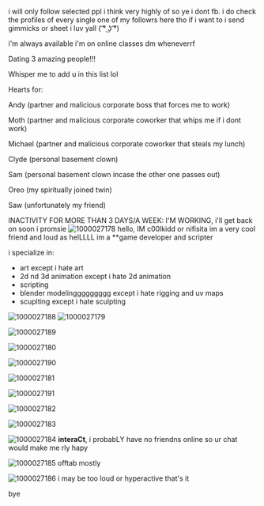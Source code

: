 i will only follow selected ppl i think very highly of so ye i dont fb. i do check the profiles of every single one of my followrs here tho if i want to i send gimmicks or sheet i luv yall (⁠ ͡⁠°⁠ ͜⁠ʖ⁠ ͡⁠°⁠)

i'm always available i'm on online classes dm wheneverrf

Dating 3 amazing people!!!

Whisper me to add u in this list lol

Hearts for:

Andy (partner and malicious corporate boss that forces me to work)

Moth (partner and malicious corporate coworker that whips me if i dont work)

Michael (partner and malicious corporate coworker that steals my lunch)

Clyde (personal basement clown)

Sam (personal basement clown incase the other one passes out)

Oreo (my spiritually joined twin)

Saw (unfortunately my friend)


INACTIVITY FOR MORE THAN 3 DAYS/A WEEK: I'M WORKING, i'll get back on soon i promsie
![1000027178](https://github.com/user-attachments/assets/6cb9e4c3-aa51-4754-a720-8a58294d1b6e)
hello, IM c00lkidd or nifisita im a very cool friend and loud as helLLLL
im a **game developer and scripter

i specialize in:
* art except i hate art
* 2d nd 3d animation except i hate 2d animation
* scripting
* blender modelinggggggggg except i hate rigging and uv maps
* scuplting except i hate sculpting

![1000027188](https://github.com/user-attachments/assets/777943bc-9113-44cb-a800-ad965079d4b2)
![1000027179](https://github.com/user-attachments/assets/6bbbccb0-dda6-4ef8-aaf1-25fb6cee44f1)


![1000027189](https://github.com/user-attachments/assets/89b8f0f7-6e07-413d-8317-9f933d9a95ce)

![1000027180](https://github.com/user-attachments/assets/0fd3f7a2-b86e-4012-b9ea-4eb9650261d7)


![1000027190](https://github.com/user-attachments/assets/5e1931b5-f60a-486e-ba56-822abdb47838)

![1000027181](https://github.com/user-attachments/assets/760546e7-1528-49be-a8bc-cee97d215c14)


![1000027191](https://github.com/user-attachments/assets/33b3581f-26b0-4434-88c3-6d669589ce11)

![1000027182](https://github.com/user-attachments/assets/d5f5cf2d-5006-4e32-91d2-ce738acbf174)


![1000027183](https://github.com/user-attachments/assets/dc972f48-4437-4b73-a652-959e95d5a0be)

![1000027184](https://github.com/user-attachments/assets/95a601db-f488-4fc9-aa3f-82fdc5bcbd3f)
**interaCt**, i probabLY have no friendns online so ur chat would make me rly hapy

![1000027185](https://github.com/user-attachments/assets/9380d99d-d94c-4c36-9e16-1f6050853b79)
offtab mostly

![1000027186](https://github.com/user-attachments/assets/c888d00f-ec28-44c8-921a-c471c69c8a79)
i may be too loud or hyperactive that's it

bye
